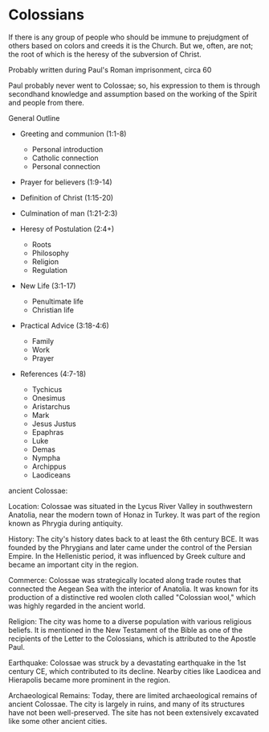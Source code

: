 # Colossians

If there is any group of people who should be immune to prejudgment of others based on colors and creeds it is the Church.
But we, often, are not; the root of which is the heresy of the subversion of Christ.


Probably written during Paul's Roman imprisonment, circa 60

Paul probably never went to Colossae; so, his expression to them is through secondhand knowledge and assumption based on the working of the Spirit and people from there.


General Outline
- Greeting and communion (1:1-8)
  - Personal introduction
  - Catholic connection
  - Personal connection

- Prayer for believers (1:9-14)

- Definition of Christ (1:15-20)

- Culmination of man (1:21-2:3)

- Heresy of Postulation (2:4+)
  - Roots
  - Philosophy
  - Religion
  - Regulation

- New Life (3:1-17)
  - Penultimate life
  - Christian life

- Practical Advice (3:18-4:6)
  - Family
  - Work
  - Prayer

- References (4:7-18)
  - Tychicus
  - Onesimus
  - Aristarchus
  - Mark
  - Jesus Justus
  - Epaphras
  - Luke
  - Demas
  - Nympha
  - Archippus
  - Laodiceans


ancient Colossae:

Location: Colossae was situated in the Lycus River Valley in southwestern Anatolia, near the modern town of Honaz in Turkey. It was part of the region known as Phrygia during antiquity.

History: The city's history dates back to at least the 6th century BCE. It was founded by the Phrygians and later came under the control of the Persian Empire. In the Hellenistic period, it was influenced by Greek culture and became an important city in the region.

Commerce: Colossae was strategically located along trade routes that connected the Aegean Sea with the interior of Anatolia. It was known for its production of a distinctive red woolen cloth called "Colossian wool," which was highly regarded in the ancient world.

Religion: The city was home to a diverse population with various religious beliefs. It is mentioned in the New Testament of the Bible as one of the recipients of the Letter to the Colossians, which is attributed to the Apostle Paul.

Earthquake: Colossae was struck by a devastating earthquake in the 1st century CE, which contributed to its decline. Nearby cities like Laodicea and Hierapolis became more prominent in the region.

Archaeological Remains: Today, there are limited archaeological remains of ancient Colossae. The city is largely in ruins, and many of its structures have not been well-preserved. The site has not been extensively excavated like some other ancient cities.